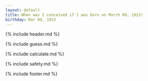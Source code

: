 ```yaml
---
layout: default
title: When was I conceived if I was born on March 09, 1913?
birthday: Mar 09, 1913
---
```


{% include header.md %}

{% include guess.md %}

{% include calculate.md %}

{% include safety.md %}

{% include footer.md %}



